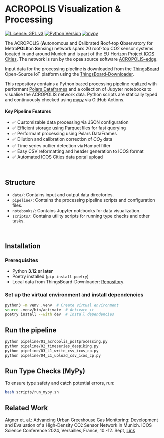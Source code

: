 # ACROPOLIS Visualization & Processing

[![License: GPL v3](https://img.shields.io/badge/License-GPLv3-blue.svg)](https://www.gnu.org/licenses/gpl-3.0)
[![Python Version](https://img.shields.io/badge/python-3.12%2B-blue.svg)](https://www.python.org/downloads/release/python-3120/)
[![mypy](https://github.com/tum-esm/ACROPOLIS-data-processing/actions/workflows/ci.yml/badge.svg)](https://github.com/tum-esm/ACROPOLIS-visualisation/actions)

The ACROPOLIS (**A**utonomous and **C**alibrated **R**oof-top **O**bservatory for Metro**POLI**ton **S**ensing) network spans 20 roof-top CO2 sensor systems located in and around Munich and is part of the EU Horizon Project [ICOS Cities](https://www.icos-cp.eu/projects/icos-cities). The network is run by the open source software [ACROPOLIS-edge](https://github.com/tum-esm/ACROPOLIS-edge).

Input data for the processing pipeline is downloaded from the [ThingsBoard](https://thingsboard.io) Open-Source IoT platform using the [ThingsBoard-Downloader](https://github.com/tum-esm/ThingsBoard-Downloader).

This repository contains a Python based processing pipeline realized with performant [Polars Dataframes](https://pola.rs) and a collection of Jupyter notebooks to visualise the ACROPOLIS network data. Python scripts are statically typed and continuously checked using [mypy](https://github.com/python/mypy) via GitHub Actions. 

#### Key Pipeline Features

- ✅ Customizable data processing via JSON configuration
- ✅ Efficient storage using Parquet files for fast querying
- ✅ Performant processing using Polars DataFrames
- ✅ Dilution and calibration correction of $CO_2$ data
- ✅ Time series outlier detection via Hampel filter
- ✅ Easy CSV reformatting and header generation to ICOS format
- ✅ Automated ICOS Cities data portal upload

<br/>

## Structure

- `data/`: Contains input and output data directories.
- `pipeline/`: Contains the processing pipeline scripts and configuration files.
- `notebooks/`: Contains Jupyter notebooks for data visualization.
- `scripts/`: Contains utility scripts for running type checks and other tasks.


<br/>

## Installation

### **Prerequisites**

- Python **3.12 or later**
- Poetry installed (`pip install poetry`)
- Local data from ThingsBoard-Downloader: [Repository](https://github.com/tum-esm/ThingsBoard-Downloader)


### **Set up the virtual environment and install dependencies**

```bash
python3 -m venv .venv  # Create virtual environment
source .venv/bin/activate  # Activate it
poetry install --with dev  # Install dependencies
```

## Run the pipeline

```bash
python pipeline/01_acropolis_postprocessing.py
python pipeline/02_timeseries_despiking.py
python pipeline/03_L1_write_csv_icos_cp.py
python pipeline/04_L1_upload_csv_icos_cp.py
```


## Run Type Checks (MyPy)

To ensure type safety and catch potential errors, run:

```bash
bash scripts/run_mypy.sh
```


## Related Work

Aigner et. al.: Advancing Urban Greenhouse Gas Monitoring: Development and Evaluation of a High-Density CO2 Sensor Network in Munich. ICOS Science Conference 2024, Versailles, France, 10.-12. Sept, [Link](https://www.icos-cp.eu/news-and-events/science-conference/icos2024sc/all-abstracts)

